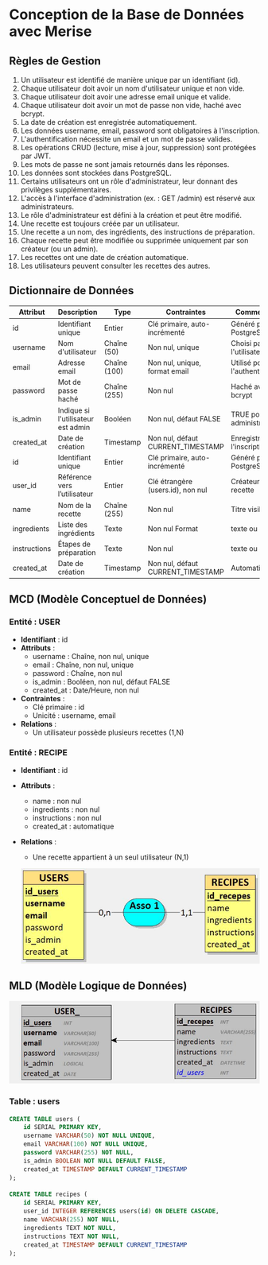 # Conception de la Base de Données avec Merise

## Règles de Gestion
1. Un utilisateur est identifié de manière unique par un identifiant (id).
2. Chaque utilisateur doit avoir un nom d'utilisateur unique et non vide.
3. Chaque utilisateur doit avoir une adresse email unique et valide.
4. Chaque utilisateur doit avoir un mot de passe non vide, haché avec bcrypt.
5. La date de création est enregistrée automatiquement.
6. Les données username, email, password sont obligatoires à l'inscription.
7. L'authentification nécessite un email et un mot de passe valides.
8. Les opérations CRUD (lecture, mise à jour, suppression) sont protégées par JWT.
9. Les mots de passe ne sont jamais retournés dans les réponses.
10. Les données sont stockées dans PostgreSQL.
11. Certains utilisateurs ont un rôle d'administrateur, leur donnant des privilèges supplémentaires.
12. L'accès à l'interface d'administration (ex. : GET /admin) est réservé aux administrateurs.
13. Le rôle d'administrateur est défini à la création et peut être modifié.
14. Une recette est toujours créée par un utilisateur.
15. Une recette a un nom, des ingrédients, des instructions de préparation.
16. Chaque recette peut être modifiée ou supprimée uniquement par son créateur (ou un admin).
17. Les recettes ont une date de création automatique.
18. Les utilisateurs peuvent consulter les recettes  des autres.

## Dictionnaire de Données

| Attribut     | Description                          | Type          | Contraintes                        | Commentaire                              |
|--------------|--------------------------------------|---------------|------------------------------------|------------------------------------------|
| id           | Identifiant unique                   | Entier        | Clé primaire, auto-incrémenté      | Généré par PostgreSQL                    |
| username     | Nom d'utilisateur                    | Chaîne (50)   | Non nul, unique                    | Choisi par l'utilisateur                 |
| email        | Adresse email                        | Chaîne (100)  | Non nul, unique, format email      | Utilisé pour l'authentification          |
| password     | Mot de passe haché                   | Chaîne (255)  | Non nul                            | Haché avec bcrypt                        |
| is_admin     | Indique si l'utilisateur est admin   | Booléen       | Non nul, défaut FALSE              | TRUE pour les administrateurs            |
| created_at   | Date de création                     | Timestamp     | Non nul, défaut CURRENT_TIMESTAMP  | Enregistré à l'inscription               |
| id	         | Identifiant unique	                  | Entier	      | Clé primaire, auto-incrémenté	     | Généré par PostgreSQL                    |
| user_id	     | Référence vers l’utilisateur	        | Entier	      | Clé étrangère (users.id), non nul	 | Créateur de la recette                   |
| name	       | Nom de la recette	                  | Chaîne (255)	| Non nul	                           | Titre visible                            |
| ingredients	 | Liste des ingrédients	              | Texte	        | Non nul	Format                     | texte ou JSON                            |
| instructions | Étapes de préparation	              | Texte         |	Non nul	                           | texte ou JSON                            |
| created_at	 | Date de création	                    | Timestamp	    | Non nul, défaut CURRENT_TIMESTAMP  | Automatique                              |





## MCD (Modèle Conceptuel de Données)
### Entité : USER
- **Identifiant** : id
- **Attributs** :
  - username : Chaîne, non nul, unique
  - email : Chaîne, non nul, unique
  - password : Chaîne, non nul
  - is_admin : Booléen, non nul, défaut FALSE
  - created_at : Date/Heure, non nul
- **Contraintes** :
  - Clé primaire : id
  - Unicité : username, email
- **Relations** :
  - Un utilisateur possède plusieurs recettes (1,N)
### Entité : RECIPE
- **Identifiant** : id
- **Attributs** :
  - name : non nul
  - ingredients : non nul
  - instructions : non nul
  - created_at : automatique
- **Relations** :
  - Une recette appartient à un seul utilisateur (N,1)
  
  ![MCD](MCD.jpg)

## MLD (Modèle Logique de Données)

![MLD](MLD.jpg)

### Table : users
```sql
CREATE TABLE users (
    id SERIAL PRIMARY KEY,
    username VARCHAR(50) NOT NULL UNIQUE,
    email VARCHAR(100) NOT NULL UNIQUE,
    password VARCHAR(255) NOT NULL,
    is_admin BOOLEAN NOT NULL DEFAULT FALSE,
    created_at TIMESTAMP DEFAULT CURRENT_TIMESTAMP
);

CREATE TABLE recipes (
    id SERIAL PRIMARY KEY,
    user_id INTEGER REFERENCES users(id) ON DELETE CASCADE,
    name VARCHAR(255) NOT NULL,
    ingredients TEXT NOT NULL,
    instructions TEXT NOT NULL,
    created_at TIMESTAMP DEFAULT CURRENT_TIMESTAMP
);
```